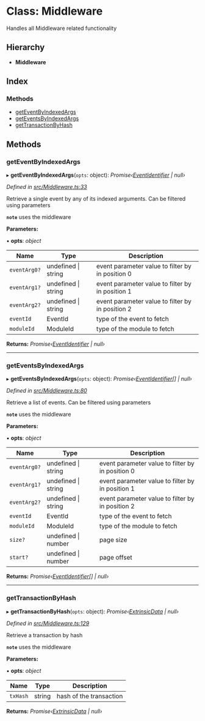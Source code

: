 # Class: Middleware

Handles all Middleware related functionality

## Hierarchy

* **Middleware**

## Index

### Methods

* [getEventByIndexedArgs](middleware.md#geteventbyindexedargs)
* [getEventsByIndexedArgs](middleware.md#geteventsbyindexedargs)
* [getTransactionByHash](middleware.md#gettransactionbyhash)

## Methods

###  getEventByIndexedArgs

▸ **getEventByIndexedArgs**(`opts`: object): *Promise‹[EventIdentifier](../interfaces/eventidentifier.md) | null›*

*Defined in [src/Middleware.ts:33](https://github.com/PolymathNetwork/polymesh-sdk/blob/a0872cf4/src/Middleware.ts#L33)*

Retrieve a single event by any of its indexed arguments. Can be filtered using parameters

**`note`** uses the middleware

**Parameters:**

▪ **opts**: *object*

Name | Type | Description |
------ | ------ | ------ |
`eventArg0?` | undefined &#124; string | event parameter value to filter by in position 0 |
`eventArg1?` | undefined &#124; string | event parameter value to filter by in position 1 |
`eventArg2?` | undefined &#124; string | event parameter value to filter by in position 2  |
`eventId` | EventId | type of the event to fetch |
`moduleId` | ModuleId | type of the module to fetch |

**Returns:** *Promise‹[EventIdentifier](../interfaces/eventidentifier.md) | null›*

___

###  getEventsByIndexedArgs

▸ **getEventsByIndexedArgs**(`opts`: object): *Promise‹[EventIdentifier](../interfaces/eventidentifier.md)[] | null›*

*Defined in [src/Middleware.ts:80](https://github.com/PolymathNetwork/polymesh-sdk/blob/a0872cf4/src/Middleware.ts#L80)*

Retrieve a list of events. Can be filtered using parameters

**`note`** uses the middleware

**Parameters:**

▪ **opts**: *object*

Name | Type | Description |
------ | ------ | ------ |
`eventArg0?` | undefined &#124; string | event parameter value to filter by in position 0 |
`eventArg1?` | undefined &#124; string | event parameter value to filter by in position 1 |
`eventArg2?` | undefined &#124; string | event parameter value to filter by in position 2 |
`eventId` | EventId | type of the event to fetch |
`moduleId` | ModuleId | type of the module to fetch |
`size?` | undefined &#124; number | page size |
`start?` | undefined &#124; number | page offset  |

**Returns:** *Promise‹[EventIdentifier](../interfaces/eventidentifier.md)[] | null›*

___

###  getTransactionByHash

▸ **getTransactionByHash**(`opts`: object): *Promise‹[ExtrinsicData](../interfaces/extrinsicdata.md) | null›*

*Defined in [src/Middleware.ts:129](https://github.com/PolymathNetwork/polymesh-sdk/blob/a0872cf4/src/Middleware.ts#L129)*

Retrieve a transaction by hash

**`note`** uses the middleware

**Parameters:**

▪ **opts**: *object*

Name | Type | Description |
------ | ------ | ------ |
`txHash` | string | hash of the transaction  |

**Returns:** *Promise‹[ExtrinsicData](../interfaces/extrinsicdata.md) | null›*
